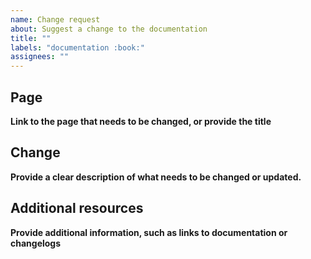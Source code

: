 ```yaml
---
name: Change request
about: Suggest a change to the documentation
title: ""
labels: "documentation :book:"
assignees: ""
---
```


## Page

**Link to the page that needs to be changed, or provide the title**

## Change

**Provide a clear description of what needs to be changed or updated.**

## Additional resources

**Provide additional information, such as links to documentation or changelogs**
